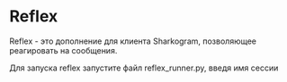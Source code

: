 <h1>Reflex</h1>
<p>Reflex - это дополнение для клиента Sharkogram, позволяющее реагировать на сообщения.</p>

<p>Для запуска reflex запустите файл reflex_runner.py,
введя имя сессии</p>
